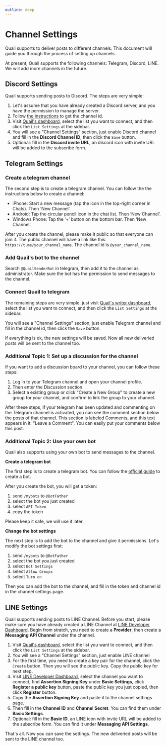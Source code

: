 ```yaml
---
outline: deep
---
```


# Channel Settings

Quail supports to deliver posts to different channels. This document will guide you through the process of setting up channels. 

At present, Quail supports the following channels: Telegram, Discord, LINE. We will add more channels in the future.

## Discord Settings

Quail supports sending posts to Discord. The steps are very simple:

1. Let's assume that you have already created a Discord server, and you have the permission to manage the server.
2. Follow [the instructions](https://techwiser.com/how-to-copy-discord-profile-channel-server-message-id-and-link/) to get the channel id.
3. Visit [Quail's dashboard](https://quail.ink/dashboard), select the list you want to connect, and then click the `List Settings` at the sidebar.
4. You will see a "Channel Settings" section, just enable Discord channel and fill in the **Discord Channel ID**, then click the `Save` button.
5. Optional: fill in the **Discord invite URL**, an discord icon with invite URL will be added to the subscribe form.

## Telegram Settings

### Create a telegram channel

The second step is to create a telegram channel. You can follow the the instructions below to create a channel:

- iPhone: Start a new message (tap the icon in the top-right corner in Chats). Then ‘New Channel’.
- Android: Tap the circular pencil icon in the chat list. Then ‘New Channel’.
- Windows Phone: Tap the ‘+’ button on the bottom bar. Then ‘New Channel’.

After you create the channel, please make it public so that everyone can join it. The public channel will have a link like this: `https://t.me/your_channel_name`. The channel id is `@your_channel_name`.

### Add Quail's bot to the channel

Search `@QuailSenderBot` in telegram, then add it to the channel as administrator. Make sure the bot has the permission to send messages to the channel.

### Connect Quail to telegram

The remaining steps are very simple, just visit [Quail's writer dashboard](https://quail.ink/dashboard), select the list you want to connect, and then click the `List Settings` at the sidebar.

You will see a "Channel Settings" section, just enable Telegram channel and fill in the channel id, then click the `Save` button.

If everything is ok, the new settings will be saved. Now all new deliveried posts will be sent to the channel too.

### Additional Topic 1: Set up a discussion for the channel

If you want to add a discussion board to your channel, you can follow these steps:

1. Log in to your Telegram channel and open your channel profile. 
2. Then enter the Discussion section. 
3. Select a existing group or click "Create a New Group" to create a new group for your channel, and confirm to link the group to your channel.
  
After these steps, if your telegram has been updated and commenting on the Telegram channel is activated, you can see the comment section below the posts of that channel. This section is labeled Comments, and this text appears in it: "Leave a Comment". You can easily put your comments below this post. 

### Additional Topic 2: Use your own bot

Quail also supports using your own bot to send messages to the channel.

**Create a telegram bot**

The first step is to create a telegram bot. You can follow the [official guide](https://core.telegram.org/bots#6-botfather) to create a bot.

After you create the bot, you will get a token:

1. send `/mybots` to `@BotFather`
2. select the bot you just created
3. select `API Token`
4. copy the token

Please keep it safe, we will use it later.

**Change the bot settings**

The next step is to add the bot to the channel and give it permissions. Let's modify the bot settings first:

1. send `/mybots` to `@BotFather`
2. select the bot you just created
3. select `Bot Settings`
4. select `Allow Groups`
5. select `Turn on`

Then you can add the bot to the channel, and fill in the token and channel id in the channel settings page.

## LINE Settings

Quail supports sending posts to LINE Channel. Before you start, please make sure you have already created a LINE Channel at [LINE Developer Dashboard](https://developers.line.biz/console). Begin from stratch, you need to create a **Provider**, then create a **Messaging API Channel** under the channel.

1. Visit [Quail's dashboard](https://quail.ink/dashboard), select the list you want to connect, and then click the `List Settings` at the sidebar.
2. You will see a "Channel Settings" section, just enable LINE channel
3. For the first time, you need to create a key pair for the channel, click the `Create` button. Then you will see the public key. Copy the public key for next step.
4. Visit [LINE Developer Dashboard](https://developers.line.biz/console), select the channel you want to connect, find **Assertion Signing Key** under **Basic Settings**, click **Register a public key** button, paste the public key you just copied, then click **Register** button.
5. Copy the **Assertion Signing Key** and paste it to the channel settings page.
6. Then fill in the **Channel ID** and **Channel Secret**. You can find them under **Basic Settings**.
7. Optional: fill in the **Basic ID**, an LINE icon with invite URL will be added to the subscribe form. You can find it under **Messaging API Settings**.

That's all. Now you can save the settings. The new deliveried posts will be sent to the LINE channel too.

